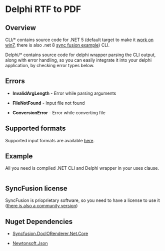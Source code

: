 # Delphi RTF to PDF

## Overview

CLI/* contains source code for .NET 5 (default target to make it [work on win7](https://github.com/dotnet/core/blob/main/release-notes/5.0/5.0-supported-os.md), there is also .net 8 [sync fusion example](https://github.com/SyncfusionExamples/DocIO-Examples/blob/main/Word-to-PDF-Conversion/Convert-Word-document-to-PDF/.NET/Convert-Word-document-to-PDF/Convert-Word-document-to-PDF.csproj)) CLI.

Delphi/* contains source code for delphi wrapper parsing the CLI output, along with error handling, so you can easily integrate it into your delphi application, by checking error types below.

## Errors

- **InvalidArgLength** - Error while parsing arguments

- **FileNotFound** - Input file not found

- **ConversionError** - Error while converting file

## Supported formats

Supported input formats are available [here](https://help.syncfusion.com/document-processing/word/conversions/word-to-pdf/net/word-to-pdf?cs-save-lang=1&cs-lang=csharp#supported-file-formats).

## Example

All you need is compiled .NET CLI and Delphi wrapper in your uses clause.

```delphi
```

## SyncFusion license

SyncFusion is prioprietary software, so you need to have a license to use it ([there is also a community version](https://www.syncfusion.com/products/communitylicense))

## Nuget Dependencies

- [Syncfusion.DocIORenderer.Net.Core](https://www.nuget.org/packages/Syncfusion.DocIORenderer.Net.Core)

- [Newtonsoft.Json](https://www.nuget.org/packages/newtonsoft.json/)